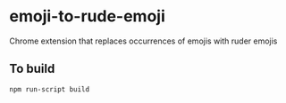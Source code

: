 emoji-to-rude-emoji
=============

Chrome extension that replaces occurrences of emojis with ruder emojis

To build
--------

```
npm run-script build
```